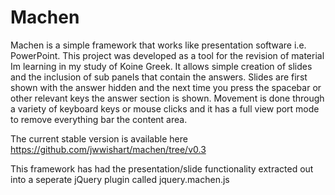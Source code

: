 Machen
======
Machen is a simple framework that works like presentation software i.e. PowerPoint. This project was developed as a tool for the revision of material Im learning in my study of Koine Greek. It allows simple creation of slides and the inclusion of sub panels that contain the answers. Slides are first shown with the answer hidden and the next time you press the spacebar or other relevant keys the answer section is shown. Movement is done through a variety of keyboard keys or mouse clicks and it has a full view port mode to remove everything bar the content area.

The current stable version is available here https://github.com/jwwishart/machen/tree/v0.3

This framework has had the presentation/slide functionality extracted out into a seperate jQuery plugin called jquery.machen.js